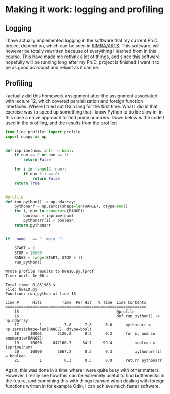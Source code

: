 # Making it work: logging and profiling

## Logging

I have actually implemented logging in the software that my current 
Ph.D. project depend on, which can be seen in [KIMRA/ARTS](https://gitlab.irf.se/kimra/ARTS/).
This software, will however be totally rewritten because of everything I learned from in this 
course. This have made me rethink a lot of things, and since this software hopefully will be 
running long after my Ph.D. project is finished I want it to be as good as robust and reliant 
as it can be. 

## Profiling

I actually did this homework assignment after the assignment associated with lecture 12, which 
covered paralellization and foreign function interfaces. Where I tried out Odin lang for the 
first time. What I did in that exercise was to speed up something that I know Python to do 
be slow in, in this case a naive approach to find prime numbers. Down below is the code I 
used in the profiling, and the results from the profiler:

```python
from line_profiler import profile
import numpy as np


def isprime(num: int) -> bool:
    if num == 0 or num == 1:
        return False

    for i in range(2, num):
        if num % i == 0:
            return False
    return True


@profile
def run_python() -> np.ndarray:
    pythonarr = np.zeros(shape=len(RANGE), dtype=bool)
    for i, num in enumerate(RANGE):
        boolean = isprime(num)
        pythonarr[i] = boolean
    return pythonarr


if __name__ == "__main__":

    START = 1
    STOP = 10000
    RANGE = range(START, STOP + 1)
    run_python()
```

```
Wrote profile results to hwa10.py.lprof
Timer unit: 1e-06 s

Total time: 0.851963 s
File: hwa10.py
Function: run_python at line 15

Line #      Hits         Time  Per Hit   % Time  Line Contents
==============================================================
    15                                           @profile
    16                                           def run_python() -> np.ndarray:
    17         1          7.8      7.8      0.0      pythonarr = np.zeros(shape=len(RANGE), dtype=bool)
    18     10001       2126.8      0.2      0.2      for i, num in enumerate(RANGE):
    19     10000     847160.7     84.7     99.4          boolean = isprime(num)
    20     10000       2667.2      0.3      0.3          pythonarr[i] = boolean
    21         1          0.3      0.3      0.0      return pythonarr

```

Again, this was done in a time where I were quite busy with other matters. However, I 
really see how this can be extremely useful to find bottlenecks in the future, and combining
this with things learned when dealing with foreign functions written in for example Odin, I can 
achieve much faster software.

